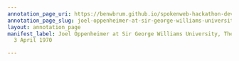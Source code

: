 ```yaml
---
annotation_page_uri: https://benwbrum.github.io/spokenweb-hackathon-development-noterms/annotations/joel-oppenheimer-at-sir-george-williams-university-the-poetry-series-3-april-1970-canvas-1-unknown.json
annotation_page_slug: joel-oppenheimer-at-sir-george-williams-university-the-poetry-series-3-april-1970-canvas-1-unknown
layout: annotation_page
manifest_label: Joel Oppenheimer at Sir George Williams University, The Poetry Series,
  3 April 1970

---
```

